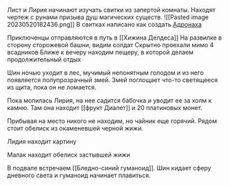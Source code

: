 Лист и Лирия начинают изучать свитки из запертой комнаты.
Находят чертеж с рунами призыва душ магических существ.
![[Pasted image 20230520182436.png]]
В свитках написано как создать [Адронаха](Адранах.md)

Приключенцы отправляются в путь в [[Хижина Делдеса]]
На развилке в сторону сторожевой башни, видим солдат 
Скрытно проехали мимо 4 всадников
Ближе к вечеру находим пещеру, в которой делаем продолжительный отдых

Шин ночью уходит в лес, мучимый непонятным голодом и из него появляется полупрозрачный змей. Змей поглощает что-то светящееся из щита, пока он не ломается. 

Пока молилась Лирия, на нее садится бабочка и уводит ее за холм к камню. 
Там она находит [[фрукт Диалет]] и 20 платиновых монет.

Прибывая на место никого не находим, но чайник еще горячий.
Рядом стоит обелиск из окаменевшей черной жижи.

Лидия находит картину

Малак находит обелиск застывшей жижи

В подвале встречаем [[Бледно-синий гуманоид]]. Шин кидает сферу дневного света и гуманоид начинает плавиться.


